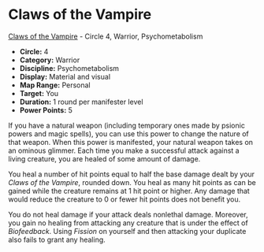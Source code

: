# Claws of the Vampire

[Claws of the Vampire](/Psionics/C/ClawsOfTheVampire.md) - Circle 4, Warrior, Psychometabolism

- **Circle:** 4
- **Category:** Warrior
- **Discipline:** Psychometabolism
- **Display:** Material and visual
- **Map Range:** Personal
- **Target:** You
- **Duration:** 1 round per manifester level
- **Power Points:** 5

If you have a natural weapon (including temporary ones made by psionic powers and magic spells), you can use this power to change the nature of that weapon. When this power is manifested, your natural weapon takes on an ominous glimmer. Each time you make a successful attack against a living creature, you are healed of some amount of damage.

You heal a number of hit points equal to half the base damage dealt by your *Claws of the Vampire*, rounded down. You heal as many hit points as can be gained while the creature remains at 1 hit point or higher. Any damage that would reduce the creature to 0 or fewer hit points does not benefit you.

You do not heal damage if your attack deals nonlethal damage. Moreover, you gain no healing from attacking any creature that is under the effect of *Biofeedback*. Using *Fission* on yourself and then attacking your duplicate also fails to grant any healing.
